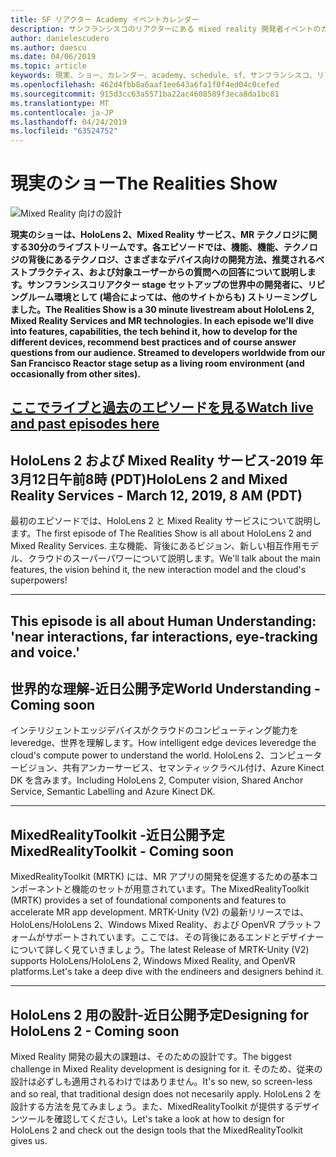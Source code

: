 ```yaml
---
title: SF リアクター Academy イベントカレンダー
description: サンフランシスコのリアクターにある mixed reality 開発者イベントのカレンダー。
author: danielescudero
ms.author: daescu
ms.date: 04/06/2019
ms.topic: article
keywords: 現実、ショー、カレンダー、academy、schedule、sf、サンフランシスコ、リアクター
ms.openlocfilehash: 462d4fbb8a6aaf1ee643a6fa1f0f4ed04c0cefed
ms.sourcegitcommit: 915d3cc63a5571ba22ac4608589f3eca8da1bc81
ms.translationtype: MT
ms.contentlocale: ja-JP
ms.lasthandoff: 04/24/2019
ms.locfileid: "63524752"
---
```

# <a name="the-realities-show"></a><span data-ttu-id="bf586-104">現実のショー</span><span class="sxs-lookup"><span data-stu-id="bf586-104">The Realities Show</span></span>
![Mixed Reality 向けの設計](images/therealitiesshow.jpg)

<span data-ttu-id="bf586-106">**現実のショーは、HoloLens 2、Mixed Reality サービス、MR テクノロジに関する30分のライブストリームです。各エピソードでは、機能、機能、テクノロジの背後にあるテクノロジ、さまざまなデバイス向けの開発方法、推奨されるベストプラクティス、および対象ユーザーからの質問への回答について説明します。サンフランシスコリアクター stage セットアップの世界中の開発者に、リビングルーム環境として (場合によっては、他のサイトからも) ストリーミングしました。**</span><span class="sxs-lookup"><span data-stu-id="bf586-106">**The Realities Show is a 30 minute livestream about HoloLens 2, Mixed Reality Services and MR technologies. In each episode we'll dive into features, capabilities, the tech behind it, how to develop for the different devices, recommend best practices and of course answer questions from our audience. Streamed to developers worldwide from our San Francisco Reactor stage setup as a living room environment (and occasionally from other sites).**</span></span>

<a name="watch-live-and-past-episodes-herehttpakamstrs"></a><span data-ttu-id="bf586-107">**[ここでライブと過去のエピソードを見る](http://aka.ms/trs)**</span><span class="sxs-lookup"><span data-stu-id="bf586-107">**[Watch live and past episodes here](http://aka.ms/trs)**</span></span>
---

## <a name="hololens-2-and-mixed-reality-services---march-12-2019-8-am-pdt"></a><span data-ttu-id="bf586-108">**HoloLens 2 および Mixed Reality サービス**-2019 年3月12日午前8時 (PDT)</span><span class="sxs-lookup"><span data-stu-id="bf586-108">**HoloLens 2 and Mixed Reality Services** - March 12, 2019, 8 AM (PDT)</span></span>
<span data-ttu-id="bf586-109">最初のエピソードでは、HoloLens 2 と Mixed Reality サービスについて説明します。</span><span class="sxs-lookup"><span data-stu-id="bf586-109">The first episode of The Realities Show is all about HoloLens 2 and Mixed Reality Services.</span></span> <span data-ttu-id="bf586-110">主な機能、背後にあるビジョン、新しい相互作用モデル、クラウドのスーパーパワーについて説明します。</span><span class="sxs-lookup"><span data-stu-id="bf586-110">We'll talk about the main features, the vision behind it, the new interaction model and the cloud's superpowers!</span></span>

---
This episode is all about Human Understanding: 'near interactions, far interactions, eye-tracking and voice.'
---
## <a name="world-understanding---coming-soon"></a><span data-ttu-id="bf586-111">**世界**的な理解-近日公開予定</span><span class="sxs-lookup"><span data-stu-id="bf586-111">**World Understanding** - Coming soon</span></span>
<span data-ttu-id="bf586-112">インテリジェントエッジデバイスがクラウドのコンピューティング能力を leveredge、世界を理解します。</span><span class="sxs-lookup"><span data-stu-id="bf586-112">How intelligent edge devices leveredge the cloud's compute power to understand the world.</span></span> <span data-ttu-id="bf586-113">HoloLens 2、コンピュータービジョン、共有アンカーサービス、セマンティックラベル付け、Azure Kinect DK を含みます。</span><span class="sxs-lookup"><span data-stu-id="bf586-113">Including HoloLens 2, Computer vision, Shared Anchor Service, Semantic Labelling and Azure Kinect DK.</span></span>

---
## <a name="mixedrealitytoolkit---coming-soon"></a><span data-ttu-id="bf586-114">**MixedRealityToolkit** -近日公開予定</span><span class="sxs-lookup"><span data-stu-id="bf586-114">**MixedRealityToolkit** - Coming soon</span></span>
<span data-ttu-id="bf586-115">MixedRealityToolkit (MRTK) には、MR アプリの開発を促進するための基本コンポーネントと機能のセットが用意されています。</span><span class="sxs-lookup"><span data-stu-id="bf586-115">The MixedRealityToolkit (MRTK) provides a set of foundational components and features to accelerate MR app development.</span></span> <span data-ttu-id="bf586-116">MRTK-Unity (V2) の最新リリースでは、HoloLens/HoloLens 2、Windows Mixed Reality、および OpenVR プラットフォームがサポートされています。ここでは、その背後にあるエンドとデザイナーについて詳しく見ていきましょう。</span><span class="sxs-lookup"><span data-stu-id="bf586-116">The latest Release of MRTK-Unity (V2) supports HoloLens/HoloLens 2, Windows Mixed Reality, and OpenVR platforms.Let's take a deep dive with the endineers and designers behind it.</span></span>

---
## <a name="designing-for-hololens-2---coming-soon"></a><span data-ttu-id="bf586-117">**HoloLens 2 用の設計**-近日公開予定</span><span class="sxs-lookup"><span data-stu-id="bf586-117">**Designing for HoloLens 2** - Coming soon</span></span>
<span data-ttu-id="bf586-118">Mixed Reality 開発の最大の課題は、そのための設計です。</span><span class="sxs-lookup"><span data-stu-id="bf586-118">The biggest challenge in Mixed Reality development is designing for it.</span></span> <span data-ttu-id="bf586-119">そのため、従来の設計は必ずしも適用されるわけではありません。</span><span class="sxs-lookup"><span data-stu-id="bf586-119">It's so new, so screen-less and so real, that traditional design does not necesarily apply.</span></span> <span data-ttu-id="bf586-120">HoloLens 2 を設計する方法を見てみましょう。また、MixedRealityToolkit が提供するデザインツールを確認してください。</span><span class="sxs-lookup"><span data-stu-id="bf586-120">Let's take a look at how to design for HoloLens 2 and check out the design tools that the MixedRealityToolkit gives us.</span></span>


